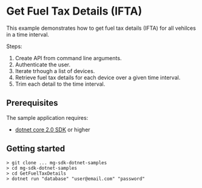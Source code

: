 # Get Fuel Tax Details (IFTA)

 This example demonstrates how to get fuel tax details (IFTA) for all vehilces in a time interval.

Steps:
1. Create API from command line arguments.
2. Authenticate the user.
3. Iterate trhough a list of devices.
4. Retrieve fuel tax details for each device over a given time interval.
5. Trim each detail to the time interval.

## Prerequisites
The sample application requires:

- [dotnet core 2.0 SDK](https://dot.net/core) or higher

## Getting started

```
> git clone ... mg-sdk-dotnet-samples
> cd mg-sdk-dotnet-samples
> cd GetFuelTaxDetails
> dotnet run "database" "user@email.com" "password"
```
